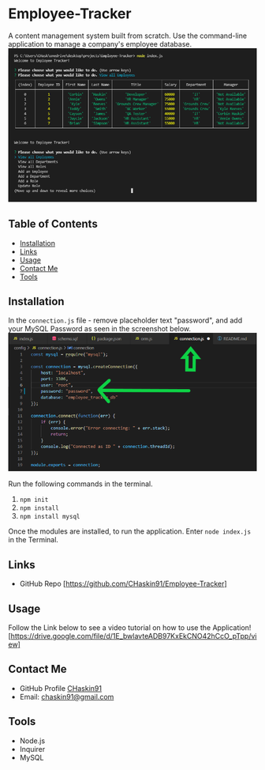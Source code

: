 # Employee-Tracker
A content management system built from scratch.  Use the command-line application to manage a company's employee database.
![image](https://github.com/CHaskin91/Employee-Tracker/blob/main/assets/app_screenshot.PNG)

## Table of Contents
- [Installation](#installation)
- [Links](#links)
- [Usage](#usage)
- [Contact Me](#contact-me)
- [Tools](#tools)

## Installation
In the `connection.js` file - remove placeholder text "password", and add your MySQL Password as seen in the screenshot below.
![image](https://github.com/CHaskin91/Employee-Tracker/blob/main/assets/password_screenshot.png)

Run the following commands in the terminal.
1. `npm init`
2. `npm install`
3. `npm install mysql`

Once the modules are installed, to run the application.  Enter `node index.js` in the Terminal.

## Links
* GitHub Repo [https://github.com/CHaskin91/Employee-Tracker]

## Usage
Follow the Link below to see a video tutorial on how to use the Application!
[https://drive.google.com/file/d/1E_bwlavteADB97KxEkCNO42hCcO_pTpp/view]

## Contact Me
* GitHub Profile [CHaskin91](https://github.com/CHaskin91)
* Email: chaskin91@gmail.com

## Tools
* Node.js
* Inquirer
* MySQL